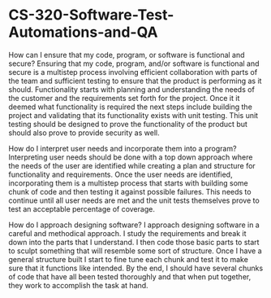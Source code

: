# CS-320-Software-Test-Automations-and-QA

How can I ensure that my code, program, or software is functional and secure?
  Ensuring that my code, program, and/or software is functional and secure is a multistep process involving efficient collaboration with parts of the team and sufficient testing to ensure that the product is performing as it should. Functionality starts with planning and understanding the needs of the customer and the requirements set forth for the project. Once it it deemed what functionality is required the next steps include building the project and validating that its functionality exists with unit testing. This unit testing should be designed to prove the functionality of the product but should also prove to provide security as well. 
  
How do I interpret user needs and incorporate them into a program?
  Interpreting user needs should be done with a top down approach where  the needs of the user are identified while creating a plan and structure for functionality and requirements. Once the user needs are identified, incorporating them is a multistep process that starts with building some chunk of code and then testing it against possible failures. This needs to continue until all user needs are met and the unit tests themselves prove to test an acceptable percentage of coverage.

How do I approach designing software?
  I approach designing software in a careful and methodical approach. I study the requirements and break it down into the parts that I understand. I then code those basic parts to start to sculpt something that will resemble some sort of structure. Once I have a general structure built I start to fine tune each chunk and test it to make sure that it functions like intended. By the end, I should have several chunks of code that have all been tested thoroughly and that when put together, they work to accomplish the task at hand. 
